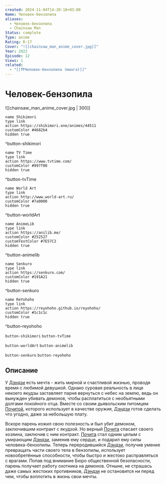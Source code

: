 ```yaml
---
created: 2024-11-04T14:20:18+03:00
Name: Человек-бензопила
aliases:
  - Человек-бензопила
  - Chainsaw Man
Status: complete
Type: anime
Rating: R-17
Cover: "![[chainsaw_man_anime_cover.jpg]]"
Year: 2022
Episode: 12
Views: 1
related:
  - "[[⛩️Человек-бензопила (манга)]]"
---
```


# Человек-бензопила

![[chainsaw_man_anime_cover.jpg | 300]]

```button
name Shikimori
type link
action https://shikimori.one/animes/44511
customColor #4682b4
hidden true
```
^button-shikimori

```button
name TV Time
type link
action https://www.tvtime.com/
customColor #997f00
hidden true
```
^button-tvTime

```button
name World Art
type link
action http://www.world-art.ru/
customColor #7a0000
hidden true
```
^button-worldArt

```button
name AnimeLib
type link
action https://anilib.me/
customColor #252527
customTextColor #7E57C2
hidden true
```
^button-animelib

```button
name Senkuro
type link
action https://senkuro.com/
customColor #191A21
hidden true
```
^button-senkuro

```button
name ReYohoho
type link
action https://reyohoho.github.io/reyohoho/
customColor #1c1c1c
hidden true
```
^button-reyohoho

`button-shikimori` `button-tvTime`

`button-worldArt` `button-animelib`

`button-senkuro` `button-reyohoho`

## Описание

У [Дэндзи](https://shikimori.one/characters/170732-denji) есть мечта - жить мирной и счастливой жизнью, проводя время с любимой девушкой. Однако суровая реальность в лице некоего якудзы заставляет парня вернуться с небес на землю, ведь он вынужден убивать демонов, чтобы расплатиться с необъятными долгами покойного отца. Вместе со своим дьявольским питомцем [Почитой](https://shikimori.one/characters/174750-pochita), которого использует в качестве оружия, [Дэндзи](https://shikimori.one/characters/170732-denji) готов сделать что угодно, даже за небольшую плату.

Вскоре парень изжил свою полезность и был убит демоном, заключившим контракт с якудзой. Но верный [Почита](https://shikimori.one/characters/174750-pochita) спасает своего хозяина, заключив с ним контракт. [Почита](https://shikimori.one/characters/174750-pochita) стал одним целым с умирающим [Дэндзи](https://shikimori.one/characters/170732-denji), заменив ему сердце, и подарил ему силы человека-бензопилы. Теперь переродившийся [Дэндзи](https://shikimori.one/characters/170732-denji), получив умение превращать части своего тела в бензопилы, использует новообретённые способности, чтобы быстро и жестоко расправляться с врагами. Попав под внимание Бюро общественной безопасности, парень получает работу охотника на демонов. Отныне, не страшась даже самых жестоких противников, [Дэндзи](https://shikimori.one/characters/170732-denji) не остановится ни перед чем, чтобы воплотить в жизнь свои мечты.
